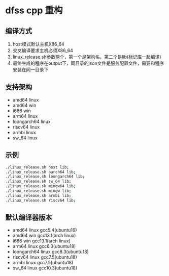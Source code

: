# dfss cpp 重构

## 编译方式

1. host模式默认主机X86_64
2. 交叉编译要求主机必须X86_64
3. linux_release.sh参数两个，第一个是架构名，第二个是lib(标记库一起编译)
4. 最终生成的程序在output下，同目录的json文件是服务配置文件，需要和程序安装在同一目录下

## 支持架构

* amd64 linux
* amd64 win
* i686 win
* arm64 linux
* loongarch64 linux
* riscv64 linux
* armbi linux
* sw_64 linux

## 示例

``` bash
./linux_release.sh host lib;
./linux_release.sh aarch64 lib;
./linux_release.sh loongarch64 lib;
./linux_release.sh sw_64 lib;
./linux_release.sh mingw64 lib;
./linux_release.sh mingw lib;
./linux_release.sh armbi lib;
./linux_release.sh riscv64 lib;
```

## 默认编译器版本

* amd64 linux gcc5.4(ubuntu16)
* amd64 win gcc13.1(arch linux)
* i686 win gcc13.1(arch linux)
* arm64 linux gcc6.3(ubuntu18)
* loongarch64 linux gcc8.3(ubuntu18)
* riscv64 linux gcc7.5(ubuntu18)
* armbi linux gcc7.5(ubuntu18)
* sw_64 linux gcc10.3(ubuntu18)
